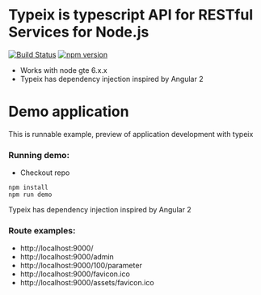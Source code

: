 # Typeix is typescript API for RESTful Services for Node.js

[![Build Status](https://travis-ci.org/igorzg/typeix.svg?branch=master)](https://travis-ci.org/igorzg/typeix)
[![npm version](https://badge.fury.io/js/typeix.svg)](https://badge.fury.io/js/typeix)

* Works with node gte 6.x.x
* Typeix has dependency injection inspired by Angular 2


# Demo application
This is runnable example, preview of application development with typeix

### Running demo:
* Checkout repo

```npm
npm install
npm run demo
```

Typeix has dependency injection inspired by Angular 2

### Route examples:
* http://localhost:9000/
* http://localhost:9000/admin
* http://localhost:9000/100/parameter
* http://localhost:9000/favicon.ico
* http://localhost:9000/assets/favicon.ico
